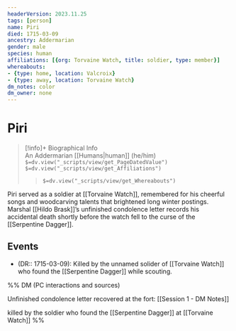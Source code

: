```yaml
---
headerVersion: 2023.11.25
tags: [person]
name: Piri
died: 1715-03-09
ancestry: Addermarian
gender: male
species: human
affiliations: [{org: Torvaine Watch, title: soldier, type: member}]
whereabouts: 
- {type: home, location: Valcroix}
- {type: away, location: Torvaine Watch}
dm_notes: color
dm_owner: none
---
```

# Piri
>[!info]+ Biographical Info  
> An Addermarian [[Humans|human]] (he/him)  
> `$=dv.view("_scripts/view/get_PageDatedValue")`  
> `$=dv.view("_scripts/view/get_Affiliations")`  
>> `$=dv.view("_scripts/view/get_Whereabouts")`

Piri served as a soldier at [[Torvaine Watch]], remembered for his cheerful songs and woodcarving talents that brightened long winter postings. Marshal [[Hildo Brask]]’s unfinished condolence letter records his accidental death shortly before the watch fell to the curse of the [[Serpentine Dagger]].

## Events
- (DR:: 1715-03-09): Killed by the unnamed solider of [[Torvaine Watch]] who found the [[Serpentine Dagger]] while scouting.

%% 
DM (PC interactions and sources)

Unfinished condolence letter recovered at the fort: [[Session 1 - DM Notes]]

killed by the soldier who found the [[Serpentine Dagger]] at [[Torvaine Watch]] 
%%
